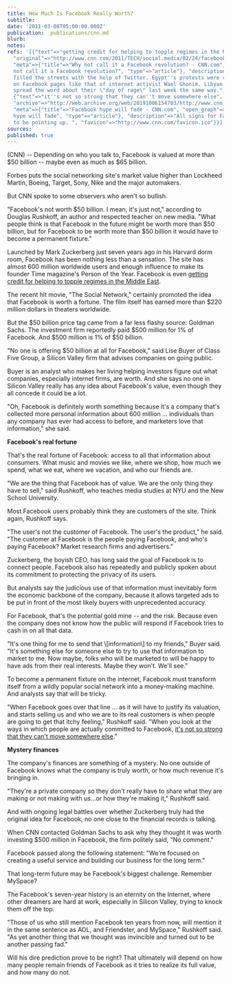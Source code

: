 ```yaml
---
title: How Much Is Facebook Really Worth?
subtitle: 
date: '2011-03-08T05:00:00.000Z'
publication: _publications/cnn.md
blurb: 
notes: 
refs: '[{"text"=>"getting credit for helping to topple regimes in the Middle East",
  "original"=>"http://www.cnn.com/2011/TECH/social.media/02/24/facebook.revolution/index.html?iref=allsearch",
  "meta"=>{"title"=>"Why not call it a Facebook revolution? - CNN.com", "open_graph"=>{"title"=>"Why
  not call it a Facebook revolution?", "type"=>"article"}, "description"=>"Tunisians
  filled the streets with the help of Twitter. Egypt''s protests were coordinated
  on Facebook pages like that of internet activist Wael Ghonim. Libyan dissenters
  spread the word about their \"day of rage\" last week the same way.", "favicon"=>"http://www.cnn.com/favicon.ico"}},
  {"text"=>"it''s not so strong that they can''t move somewhere else", "original"=>"http://www.cnn.com/2011/OPINION/01/07/rushkoff.facebook.myspace/index.html",
  "archive"=>"http://web.archive.org/web/20191006154703/http://www.cnn.com/2011/OPINION/01/07/rushkoff.facebook.myspace/index.html",
  "meta"=>{"title"=>"Facebook hype will fade - CNN.com", "open_graph"=>{"title"=>"Facebook
  hype will fade", "type"=>"article"}, "description"=>"All signs for Facebook appear
  to be pointing up. ", "favicon"=>"http://www.cnn.com/favicon.ico"}}]'
sources: 
published: true
---
```

(CNN) -- Depending on who you talk to, Facebook is valued at more than $50 billion -- maybe even as much as $65 billion.

Forbes puts the social networking site's market value higher than Lockheed Martin, Boeing, Target, Sony, Nike and the major automakers.

But CNN spoke to some observers who aren't so bullish.

"Facebook's not worth $50 billion. I mean, it's just not," according to Douglas Rushkoff, an author and respected teacher on new media. "What people think is that Facebook in the future might be worth more than $50 billion, but for Facebook to be worth more than $50 billion it would have to become a permanent fixture."

Launched by Mark Zuckerberg just seven years ago in his Harvard dorm room, Facebook has been nothing less than a sensation. The site has almost 600 million worldwide users and enough influence to make its founder Time magazine's Person of the Year. Facebook is even [getting credit for helping to topple regimes in the Middle East](http://www.cnn.com/2011/TECH/social.media/02/24/facebook.revolution/index.html?iref=allsearch).

The recent hit movie, "The Social Network," certainly promoted the idea that Facebook is worth a fortune. The film itself has earned more than $220 million dollars in theaters worldwide.

But the $50 billion price tag came from a far less flashy source: Goldman Sachs. The investment firm reportedly paid $500 million for 1% of Facebook. And $500 million is 1% of $50 billion.

"No one is offering $50 billion at all for Facebook," said Lise Buyer of Class Five Group, a Silicon Valley firm that advises companies on going public.

Buyer is an analyst who makes her living helping investors figure out what companies, especially internet firms, are worth. And she says no one in Silicon Valley really has any idea about Facebook's value, even though they all concede it could be a lot.

"Oh, Facebook is definitely worth something because it's a company that's collected more personal information about 600 million ... individuals than any company has ever had access to before, and marketers love that information," she said.

**Facebook's real fortune**

That's the real fortune of Facebook: access to all that information about consumers. What music and movies we like, where we shop, how much we spend, what we eat, where we vacation, and who our friends are.

"We are the thing that Facebook has of value. We are the only thing they have to sell," said Rushkoff, who teaches media studies at NYU and the New School University.

Most Facebook users probably think they are customers of the site. Think again, Rushkoff says.

"The user's not the customer of Facebook. The user's the product," he said. "The customer at Facebook is the people paying Facebook, and who's paying Facebook? Market research firms and advertisers."

Zuckerberg, the boyish CEO, has long said the goal of Facebook is to connect people. Facebook also has repeatedly and publicly spoken about its commitment to protecting the privacy of its users.

But analysts say the judicious use of that information must inevitably form the economic backbone of the company, because it allows targeted ads to be put in front of the most likely buyers with unprecedented accuracy.

For Facebook, that's the potential gold mine -- and the risk. Because even the company does not know how the public will respond if Facebook tries to cash in on all that data.

"It's one thing for me to send that \\[information\\] to my friends," Buyer said. "It's something else for someone else to try to use that information to market to me. Now maybe, folks who will be marketed to will be happy to have ads from their real interests. Maybe they won't. We'll see."

To become a permanent fixture on the internet, Facebook must transform itself from a wildly popular social network into a money-making machine. And analysts say that will be tricky.

"When Facebook goes over that line ... as it will have to justify its valuation, and starts selling us and who we are to its real customers is when people are going to get that itchy feeling," Rushkoff said. "When you look at the ways in which people are actually committed to Facebook, [it's not so strong that they can't move somewhere else](http://www.cnn.com/2011/OPINION/01/07/rushkoff.facebook.myspace/index.html)."

**Mystery finances**

The company's finances are something of a mystery. No one outside of Facebook knows what the company is truly worth, or how much revenue it's bringing in.

"They're a private company so they don't really have to share what they are making or not making with us...or how they're making it," Rushkoff said.

And with ongoing legal battles over whether Zuckerberg truly had the original idea for Facebook, no one close to the financial records is talking.

When CNN contacted Goldman Sachs to ask why they thought it was worth investing $500 million in Facebook, the firm politely said, "No comment."

Facebook passed along the following statement: "We're focused on creating a useful service and building our business for the long term."

That long-term future may be Facebook's biggest challenge. Remember MySpace?

The Facebook's seven-year history is an eternity on the Internet, where other dreamers are hard at work, especially in Silicon Valley, trying to knock them off the top.

"Those of us who still mention Facebook ten years from now, will mention it in the same sentence as AOL, and Friendster, and MySpace," Rushkoff said. "As yet another thing that we thought was invincible and turned out to be another passing fad."

Will his dire prediction prove to be right? That ultimately will depend on how many people remain friends of Facebook as it tries to realize its full value, and how many do not.
